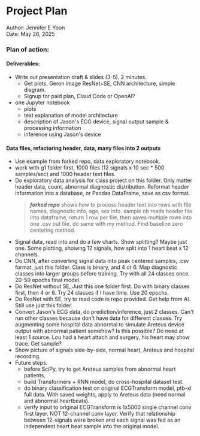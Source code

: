 # Project Plan  

Author: Jennifer E Yoon  
Date:   May 26, 2025  

### Plan of action:  

#### Deliverables:  
 * Write out presentation draft & slides (3-5). 2 minutes.
   * Get plots, Geron image ResNet+SE, CNN architecture, simple diagram.
   * Signup for paid plan, Claud Code or OpenAI? 
 * one Jupyter notebook
   * plots
   * text explanation of model architecture
   * description of Jason's ECG device, signal output sample & processing information
   * inference using Jason's device  
  
#### Data files, refactoring header, data, many files into 2 outputs   
 * Use example from forked repo, data exploratory notebook.  
 * work with g1 folder first, 1000 files (12 signals x 10 sec * 500 samples/sec)
   and 1000 header text files. 
 * Do exploratory data analysis for class project on this folder.
   Only matter header data, count, abnormal diagnostic distribution.
   Reformat header information into a database, or Pandas DataFrame, save as csv format.
   > ***forked repo*** shows how to process header text into rows with file names, diagnostic info, age, sex info.
   > sample nb reads header file into dataframe, return 1 row per file, then saves multiple rows into one .csv out file.
   > do same with my method. Find baseline zero centering method.
   > 
 * Signal data, read into and do a few charts. Show splitting?  Maybe just one.
   Some plotting, shoiwng 12 signals, how split into 1 heart beat x 12 channels.
 * Do CNN, after converting signal data into peak centered samples, .csv format, just this folder. Class is binary, and 4 or 6.  Map diagnostic classes into larger groups before training.  Try with all 24 classes once. 20-50 epochs final model.
 * Do ResNet without SE, Just this one folder first.  Do with binary classes first, then 4 or 6. Try 24 classes if I have time. Use 20 epochs.
 * Do ResNet with SE, try to read code in repo provided. Get help from AI.
   Still use just this folder.
 * Convert Jason's ECG data, do prediction/inference, just 2 classes.
   Can't run other classes because don't have data for different classes.
   Try augmenting some hospital data abnormal to simulate Areteus device output with abnormal patient somehow? Is this possible? Do need at least 1 source. Lou had a heart attach and surgery, his heart may show trace. Get sample?
  * Show picture of signals side-by-side, normal heart, Areteus and hospital recording.
  * Future steps.
     - before SciPy, try to get Areteus samples from abnormal heart patients.
     - build Transformers + RNN model, do cross-hospital dataset test.
     - do binary classification test on original ECGTransform model, ptb-xl full data.  With saved weights, apply to Areteus data (need normal and abnormal heartbeats).
     - verify input to original ECGTransform is 1x5000 single channel conv first layer. NOT 12-channel conv layer. Verify that relationship between 12-signals were broken and each signal was fed as an independent heart beat sample into the original model.
   
       


